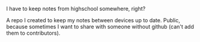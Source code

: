 I have to keep notes from highschool somewhere, right?

A repo I created to keep my notes between devices up to date. Public, because sometimes I want to share with someone without github (can't add them to contributors).
